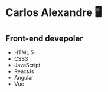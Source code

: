 # Carlos Alexandre :desktop_computer:

## Front-end devepoler

- HTML 5
- CSS3
- JavaScript
- ReactJs
- Angular
- Vue



